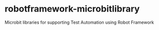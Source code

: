 # robotframework-microbitlibrary
Microbit libraries for supporting Test Automation using Robot Framework
